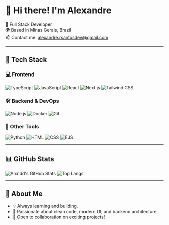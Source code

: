 # 👋 Hi there! I'm Alexandre

🔧 Full Stack Developer  
🌍 Based in Minas Gerais, Brazil  
📫 Contact me: alexandre.rsantosdev@gmail.com

---

## 🚀 Tech Stack

### 💻 Frontend
![TypeScript](https://img.shields.io/badge/-TypeScript-3178c6?style=flat-square&logo=typescript&logoColor=white)
![JavaScript](https://img.shields.io/badge/-JavaScript-f7df1e?style=flat-square&logo=javascript&logoColor=black)
![React](https://img.shields.io/badge/-React-61DAFB?style=flat-square&logo=react&logoColor=black)
![Next.js](https://img.shields.io/badge/-Next.js-000000?style=flat-square&logo=next.js)
![Tailwind CSS](https://img.shields.io/badge/-Tailwind%20CSS-06B6D4?style=flat-square&logo=tailwind-css)

### 🛠 Backend & DevOps
![Node.js](https://img.shields.io/badge/-Node.js-339933?style=flat-square&logo=node.js&logoColor=white)
![Docker](https://img.shields.io/badge/-Docker-2496ED?style=flat-square&logo=docker&logoColor=white)
![Git](https://img.shields.io/badge/-Git-F05032?style=flat-square&logo=git&logoColor=white)

### 🧰 Other Tools
![Python](https://img.shields.io/badge/-Python-3776AB?style=flat-square&logo=python)
![HTML](https://img.shields.io/badge/-HTML5-E34F26?style=flat-square&logo=html5&logoColor=white)
![CSS](https://img.shields.io/badge/-CSS3-1572B6?style=flat-square&logo=css3)
![EJS](https://img.shields.io/badge/-EJS-0C0C0C?style=flat-square&logo=ejs)

---

## 📊 GitHub Stats

![Alxndd's GitHub Stats](https://github-readme-stats.vercel.app/api?username=alxndd-s&show_icons=true&theme=radical)
![Top Langs](https://github-readme-stats.vercel.app/api/top-langs/?username=alxndd-s&layout=compact&theme=radical)

---

## 💬 About Me

- 💡 Always learning and building.
- 🧩 Passionate about clean code, modern UI, and backend architecture.
- 🤝 Open to collaboration on exciting projects!

